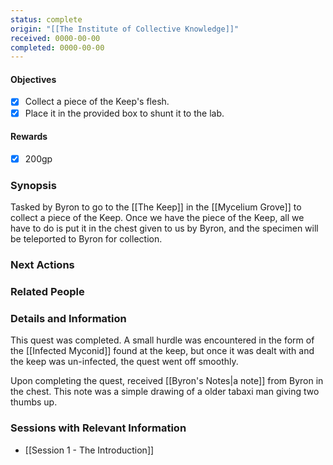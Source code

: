 ```yaml
---
status: complete
origin: "[[The Institute of Collective Knowledge]]"
received: 0000-00-00
completed: 0000-00-00
---
```


#### Objectives
- [x] Collect a piece of the Keep's flesh.
- [x] Place it in the provided box to shunt it to the lab.

#### Rewards
- [x] 200gp

### Synopsis

Tasked by Byron to go to the [[The Keep]] in the [[Mycelium Grove]] to collect a piece of the Keep. Once we have the piece of the Keep, all we have to do is put it in the chest given to us by Byron, and the specimen will be teleported to Byron for collection. 


### Next Actions


### Related People


### Details and Information

This quest was completed. A small hurdle was encountered in the form of the [[Infected Myconid]] found at the keep, but once it was dealt with and the keep was un-infected, the quest went off smoothly.

Upon completing the quest, received [[Byron's Notes|a note]] from Byron in the chest. This note was a simple drawing of a older tabaxi man giving two thumbs up.


### Sessions with Relevant Information

- [[Session 1 - The Introduction]]